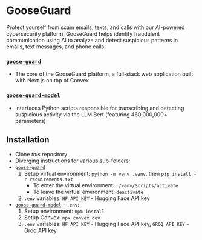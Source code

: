 # GooseGuard

Protect yourself from scam emails, texts, and calls with our AI-powered cybersecurity platform. GooseGuard helps identify fraudulent communication using AI to analyze and detect suspicious patterns in emails, text messages, and phone calls!

### [`goose-guard`](/goose-guard/)
- The core of the GooseGuard platform, a full-stack web application built with Next.js on top of Convex

### [`goose-guard-model`](/goose-guard-model/)
- Interfaces Python scripts responsible for transcribing and detecting suspicious activity via the LLM Bert (featuring 460,000,000+ parameters)

## Installation
- Clone *this* repository
- Diverging instructions for various sub-folders:
- [`goose-guard`](/goose-guard/) 
    1. Setup virtual environment: `python -m venv .venv`, then `pip install -r requirements.txt`
        - To enter the virtual environment: `./venv/Scripts/activate`
        - To leave the virtual environment: `deactivate`
    2. `.env` variables: `HF_API_KEY` - Hugging Face API key
- [`goose-guard-model`](/goose-guard-model/) - `.env`:
    1. Setup environment: `npm install`
    2. Setup Convex: `npx convex dev`
    3. `.env` variables: `HF_API_KEY` - Hugging Face API key, `GROQ_API_KEY` - Groq API key
